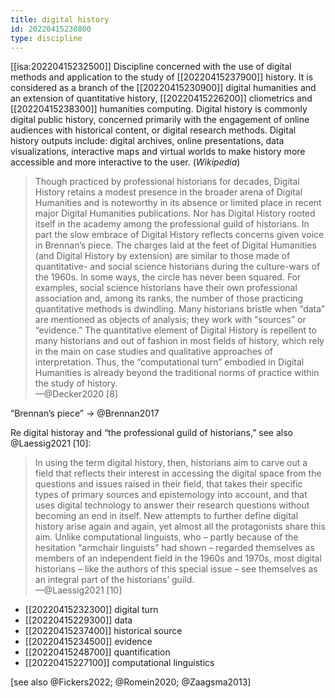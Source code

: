 ```yaml
---
title: digital history
id: 20220415230800
type: discipline
---
```


[[isa:20220415232500]] Discipline concerned with the use of digital methods and application to the study of [[20220415237900]] history. It is considered as a branch of the [[20220415230900]] digital humanities and an extension of quantitative history, [[20220415226200]] cliometrics and [[20220415238300]] humanities computing. Digital history is commonly digital public history, concerned primarily with the engagement of online audiences with historical content, or digital research methods. Digital history outputs include: digital archives, online presentations, data visualizations, interactive maps and virtual worlds to make history more accessible and more interactive to the user. (*Wikipedia*)

> Though practiced by professional historians for decades, Digital History retains a modest presence in the broader arena of Digital Humanities and is noteworthy in its absence or limited place in recent major Digital Humanities publications.  Nor has Digital History rooted itself in the academy among the professional guild of historians.  In part the slow embrace of Digital History reflects concerns given voice in Brennan’s piece. The charges laid at the feet of Digital Humanities (and Digital History by extension) are similar to those made of quantitative- and social science historians during the culture-wars of the 1960s. In some ways, the circle has never been squared. For examples, social science historians have their own professional association and, among its ranks, the number of those practicing quantitative methods is dwindling. Many historians bristle when “data” are mentioned as objects of analysis; they work with “sources” or “evidence.” The quantitative element of Digital History is repellent to many historians and out of fashion in most fields of history, which rely in the main on case studies and qualitative approaches of interpretation. Thus, the “computational turn” embodied in Digital Humanities is already beyond the traditional norms of practice within the study of history.  
—@Decker2020 [8]

“Brennan’s piece” → @Brennan2017

Re digital historay and “the professional guild of historians,” see also @Laessig2021 [10]:

> In using the term digital history, then, historians aim to carve out a field that reflects their interest in accessing the digital space from the questions and issues raised in their field, that takes their specific types of primary sources and epistemology into account, and that uses digital technology to answer their research questions without becoming an end in itself.  New attempts to further define digital history arise again and again, yet almost all the protagonists share this aim.  Unlike computational linguists, who – partly because of the hesitation “armchair linguists” had shown – regarded themselves as members of an independent field in the 1960s and 1970s, most digital historians – like the authors of this special issue – see themselves as an integral part of the historians’ guild.  
—@Laessig2021 [10]

- [[20220415232300]] digital turn
- [[20220415229300]] data
- [[20220415237400]] historical source
- [[20220415234500]] evidence
- [[20220415248700]] quantification
- [[20220415227100]] computational linguistics 

[see also @Fickers2022; @Romein2020; @Zaagsma2013]

